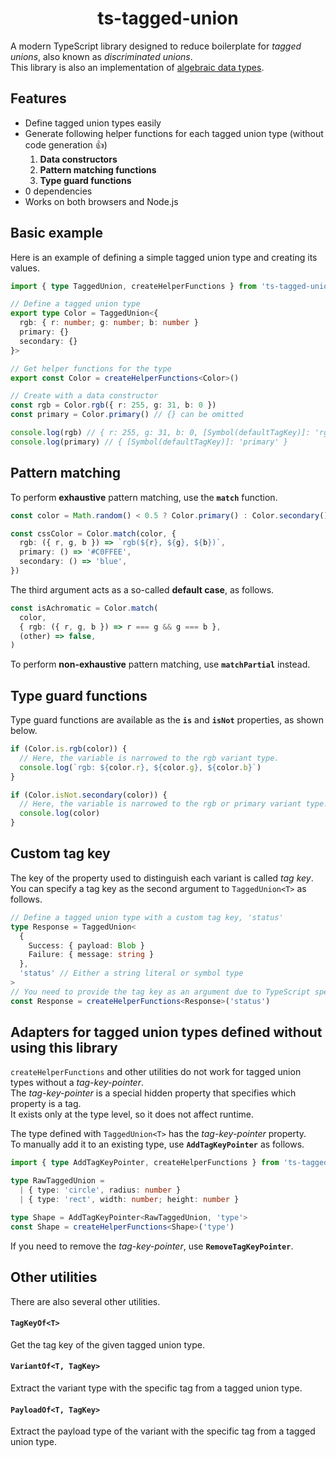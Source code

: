 <span />
<h1 align="center">ts-tagged-union</h1>

A modern TypeScript library designed to reduce boilerplate for _tagged unions_, also known as _discriminated unions_.  
This library is also an implementation of [algebraic data types](https://wikipedia.org/wiki/Algebraic_data_type).  

## Features

- Define tagged union types easily
- Generate following helper functions for each tagged union type (without code generation 👍)
    1. **Data constructors**
    2. **Pattern matching functions**
    3. **Type guard functions**
- 0 dependencies
- Works on both browsers and Node.js

## Basic example

Here is an example of defining a simple tagged union type and creating its values.  

```ts
import { type TaggedUnion, createHelperFunctions } from 'ts-tagged-union'

// Define a tagged union type
export type Color = TaggedUnion<{
  rgb: { r: number; g: number; b: number }
  primary: {}
  secondary: {}
}>

// Get helper functions for the type
export const Color = createHelperFunctions<Color>()

// Create with a data constructor
const rgb = Color.rgb({ r: 255, g: 31, b: 0 })
const primary = Color.primary() // {} can be omitted

console.log(rgb) // { r: 255, g: 31, b: 0, [Symbol(defaultTagKey)]: 'rgb' }
console.log(primary) // { [Symbol(defaultTagKey)]: 'primary' }
```

## Pattern matching

To perform **exhaustive** pattern matching, use the **`match`** function.  

```ts
const color = Math.random() < 0.5 ? Color.primary() : Color.secondary()

const cssColor = Color.match(color, {
  rgb: ({ r, g, b }) => `rgb(${r}, ${g}, ${b})`,
  primary: () => '#C0FFEE', 
  secondary: () => 'blue',
})
```

The third argument acts as a so-called **default case**, as follows.  

```ts
const isAchromatic = Color.match(
  color,
  { rgb: ({ r, g, b }) => r === g && g === b },
  (other) => false,
)
```

To perform **non-exhaustive** pattern matching, use **`matchPartial`** instead.  

## Type guard functions

Type guard functions are available as the **`is`** and **`isNot`** properties, as shown below.  

```ts
if (Color.is.rgb(color)) {
  // Here, the variable is narrowed to the rgb variant type.
  console.log(`rgb: ${color.r}, ${color.g}, ${color.b}`)
}

if (Color.isNot.secondary(color)) {
  // Here, the variable is narrowed to the rgb or primary variant type.
  console.log(color)
}
```

## Custom tag key

The key of the property used to distinguish each variant is called _tag key_.  
You can specify a tag key as the second argument to `TaggedUnion<T>` as follows.  

```ts
// Define a tagged union type with a custom tag key, 'status'
type Response = TaggedUnion<
  {
    Success: { payload: Blob }
    Failure: { message: string }
  },
  'status' // Either a string literal or symbol type
>
// You need to provide the tag key as an argument due to TypeScript specifications.
const Response = createHelperFunctions<Response>('status')
```

## Adapters for tagged union types defined without using this library

`createHelperFunctions` and other utilities do not work for tagged union types without a _tag-key-pointer_.  
The _tag-key-pointer_ is a special hidden property that specifies which property is a tag.  
It exists only at the type level, so it does not affect runtime.  

The type defined with `TaggedUnion<T>` has the _tag-key-pointer_ property.  
To manually add it to an existing type, use **`AddTagKeyPointer`** as follows.  

```ts
import { type AddTagKeyPointer, createHelperFunctions } from 'ts-tagged-union'

type RawTaggedUnion =
  | { type: 'circle', radius: number }
  | { type: 'rect', width: number; height: number }

type Shape = AddTagKeyPointer<RawTaggedUnion, 'type'>
const Shape = createHelperFunctions<Shape>('type')
```

If you need to remove the _tag-key-pointer_, use **`RemoveTagKeyPointer`**.  

## Other utilities

There are also several other utilities.  

#### `TagKeyOf<T>`
Get the tag key of the given tagged union type.

#### `VariantOf<T, TagKey>`
Extract the variant type with the specific tag from a tagged union type.

#### `PayloadOf<T, TagKey>`
Extract the payload type of the variant with the specific tag from a tagged union type.
